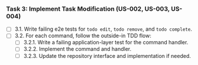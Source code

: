 ### Task 3: Implement Task Modification (US-002, US-003, US-004)

- [ ] 3.1. Write failing e2e tests for `todo edit`, `todo remove`, and `todo complete`.
- [ ] 3.2. For each command, follow the outside-in TDD flow:
    - [ ] 3.2.1. Write a failing application-layer test for the command handler.
    - [ ] 3.2.2. Implement the command and handler.
    - [ ] 3.2.3. Update the repository interface and implementation if needed.
    <!-- - [ ] 3.2.4. Make the e2e test pass. -->
<!-- - [ ] 3.3. Verify by running `pytest tests/test_infrastructure/test_cli.py`. -->
